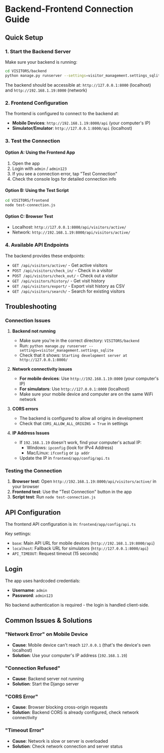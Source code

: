# Backend-Frontend Connection Guide

## Quick Setup

### 1. Start the Backend Server

Make sure your backend is running:

```bash
cd VISITORS/backend
python manage.py runserver --settings=visitor_management.settings_sqlite
```

The backend should be accessible at: `http://127.0.0.1:8000` (localhost) and `http://192.168.1.19:8000` (network)

### 2. Frontend Configuration

The frontend is configured to connect to the backend at:
- **Mobile Devices**: `http://192.168.1.19:8000/api` (your computer's IP)
- **Simulator/Emulator**: `http://127.0.0.1:8000/api` (localhost)

### 3. Test the Connection

#### Option A: Using the Frontend App
1. Open the app
2. Login with `admin` / `admin123`
3. If you see a connection error, tap "Test Connection"
4. Check the console logs for detailed connection info

#### Option B: Using the Test Script
```bash
cd VISITORS/frontend
node test-connection.js
```

#### Option C: Browser Test
- Localhost: `http://127.0.0.1:8000/api/visitors/active/`
- Network: `http://192.168.1.19:8000/api/visitors/active/`

### 4. Available API Endpoints

The backend provides these endpoints:

- `GET /api/visitors/active/` - Get active visitors
- `POST /api/visitors/check_in/` - Check in a visitor
- `POST /api/visitors/check_out/` - Check out a visitor
- `GET /api/visitors/history/` - Get visit history
- `GET /api/visitors/export/` - Export visit history as CSV
- `GET /api/visitors/search/` - Search for existing visitors

## Troubleshooting

### Connection Issues

1. **Backend not running**
   - Make sure you're in the correct directory: `VISITORS/backend`
   - Run: `python manage.py runserver --settings=visitor_management.settings_sqlite`
   - Check that it shows: `Starting development server at http://127.0.0.1:8000/`

2. **Network connectivity issues**
   - **For mobile devices**: Use `http://192.168.1.19:8000` (your computer's IP)
   - **For simulators**: Use `http://127.0.0.1:8000` (localhost)
   - Make sure your mobile device and computer are on the same WiFi network

3. **CORS errors**
   - The backend is configured to allow all origins in development
   - Check that `CORS_ALLOW_ALL_ORIGINS = True` in settings

4. **IP Address Issues**
   - If `192.168.1.19` doesn't work, find your computer's actual IP:
     - Windows: `ipconfig` (look for IPv4 Address)
     - Mac/Linux: `ifconfig` or `ip addr`
   - Update the IP in `frontend/app/config/api.ts`

### Testing the Connection

1. **Browser test**: Open `http://192.168.1.19:8000/api/visitors/active/` in your browser
2. **Frontend test**: Use the "Test Connection" button in the app
3. **Script test**: Run `node test-connection.js`

## API Configuration

The frontend API configuration is in: `frontend/app/config/api.ts`

Key settings:
- `base`: Main API URL for mobile devices (`http://192.168.1.19:8000/api`)
- `localhost`: Fallback URL for simulators (`http://127.0.0.1:8000/api`)
- `API_TIMEOUT`: Request timeout (15 seconds)

## Login

The app uses hardcoded credentials:
- **Username**: `admin`
- **Password**: `admin123`

No backend authentication is required - the login is handled client-side.

## Common Issues & Solutions

### "Network Error" on Mobile Device
- **Cause**: Mobile device can't reach `127.0.0.1` (that's the device's own localhost)
- **Solution**: Use your computer's IP address (`192.168.1.19`)

### "Connection Refused"
- **Cause**: Backend server not running
- **Solution**: Start the Django server

### "CORS Error"
- **Cause**: Browser blocking cross-origin requests
- **Solution**: Backend CORS is already configured, check network connectivity

### "Timeout Error"
- **Cause**: Network is slow or server is overloaded
- **Solution**: Check network connection and server status 